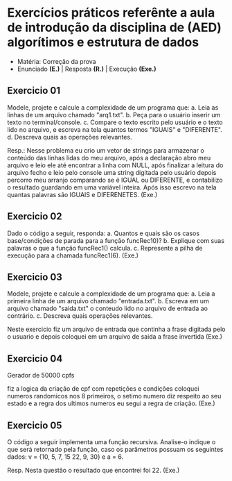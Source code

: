 # Exercícios práticos referênte a aula de introdução da disciplina de (AED) algorítimos e estrutura de dados

- Matéria: Correção da prova
- Enunciado **(E.)** | Resposta **(R.)** | Execução **(Exe.)**

## Exercicio 01

Modele, projete e calcule a complexidade de um programa que: a. Leia as linhas de um arquivo chamado "arq1.txt". b. Peça para o usuário inserir um texto no terminal/console. c. Compare o texto escrito pelo usuário e o texto lido no arquivo, e escreva na tela quantos termos "IGUAIS" e "DIFERENTE". d. Descreva quais as operações relevantes.

Resp.: Nesse problema eu crio um vetor de strings para armazenar o conteúdo das linhas lidas do meu arquivo, após a declaração abro meu arquivo e leio ele até encontrar a linha com NULL, após finalizar a leitura do arquivo fecho e leio pelo console uma string digitada pelo usuário depois percorro meu arranjo comparando se é IGUAL ou DIFERENTE, e contabilizo o resultado guardando em uma variável inteira. Após isso escrevo na tela quantas palavras são IGUAIS e DIFERENETES.
(Exe.)

## Exercicio 02

Dado o código a seguir, responda: a. Quantos e quais são os casos base/condições de parada para a função funcRec10)? b. Explique com suas palavras o que a função funcRec1() calcula. c. Represente a pilha de execução para a chamada funcRec1(6).
(Exe.)

## Exercicio 03

Modele, projete e calcule a complexidade de um programa que: a. Leia a primeira linha de um arquivo chamado "entrada.txt". b. Escreva em um arquivo chamado "saida.txt" o conteudo lido no arquivo de entrada ao contrário. c. Descreva quais operações relevantes.

Neste exercicio fiz um arquivo de entrada que continha a frase digitada pelo o usuario e depois coloquei em um arquivo de saida a frase invertida
(Exe.)

## Exercicio 04
Gerador de 50000 cpfs

fiz a logica da criação de cpf com repetições e condições coloquei numeros randomicos nos 8 primeiros, o setimo numero diz respeito ao seu estado e a regra dos ultimos numeros eu segui a regra de criação.
(Exe.)

## Exercicio 05
O código a seguir implementa uma função recursiva. Analise-o indique o que será retornado pela função, caso os parâmetros possuam os seguintes dados: v = {10, 5, 7, 15 22, 9, 30} e a = 6.

Resp.
Nesta questão o resultado que encontrei foi 22.
(Exe.)




